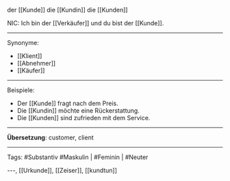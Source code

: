 der [[Kunde]]
die [[Kundin]]
die [[Kunden]]

NIC: Ich bin der [[Verkäufer]] und du bist der [[Kunde]].


---

Synonyme:
- [[Klient]]
- [[Abnehmer]]
- [[Käufer]]

---

Beispiele:

- Der [[Kunde]] fragt nach dem Preis.
- Die [[Kundin]] möchte eine Rückerstattung.
- Die [[Kunden]] sind zufrieden mit dem Service.

---

**Übersetzung**: customer, client

---

Tags:
#Substantiv
#Maskulin  | #Feminin | #Neuter 

---, [[Urkunde]], [[Zeiser]], [[kundtun]]